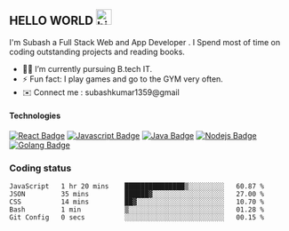 ## HELLO WORLD <img src="https://user-images.githubusercontent.com/1303154/88677602-1635ba80-d120-11ea-84d8-d263ba5fc3c0.gif" width="28px" alt="hi">

I'm Subash a Full Stack Web and App Developer . I Spend most of time on coding outstanding projects and reading books.


<!-- TODO: Add last video link -->

- 👨‍💻 I’m currently pursuing B.tech IT.
- ⚡ Fun fact: I play games and go to the GYM very often.
- ✉️ Connect me : subashkumar1359@gmail

#### Technologies

<!-- TODO: Make technologies links takes you to repositories -->

[![React Badge](https://img.shields.io/badge/-React-61DBFB?style=for-the-badge&labelColor=black&logo=react&logoColor=61DBFB)](#) [![Javascript Badge](https://img.shields.io/badge/-Javascript-F0DB4F?style=for-the-badge&labelColor=black&logo=javascript&logoColor=F0DB4F)](#) [![Java Badge](https://img.shields.io/badge/-Java-007acc?style=for-the-badge&labelColor=black&logo=java&logoColor=007acc)](#) [![Nodejs Badge](https://img.shields.io/badge/-Nodejs-3C873A?style=for-the-badge&labelColor=black&logo=node.js&logoColor=3C873A)](#) [![Golang Badge](https://img.shields.io/badge/-Golang-e535ab?style=for-the-badge&labelColor=black&logo=go&logoColor=e535ab)](#)


### Coding status
<!--START_SECTION:waka-->

```text
JavaScript   1 hr 20 mins    ███████████████▒░░░░░░░░░   60.87 %
JSON         35 mins         ██████▓░░░░░░░░░░░░░░░░░░   27.00 %
CSS          14 mins         ██▓░░░░░░░░░░░░░░░░░░░░░░   10.70 %
Bash         1 min           ▒░░░░░░░░░░░░░░░░░░░░░░░░   01.28 %
Git Config   0 secs          ░░░░░░░░░░░░░░░░░░░░░░░░░   00.15 %
```

<!--END_SECTION:waka-->


